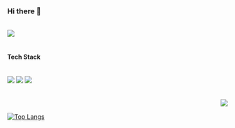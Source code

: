 ### Hi there 👋
<br/>
  <a href="mailto:choiseoyeon0223@gmail.com"><img src="https://img.shields.io/badge/Gmail-red?style=plastic&logo=Gmail&logoColor=white&link=choiseoyeon0223@gmail.com"/></a>
<br/>
<br/>

#### Tech Stack
<br/>
<div>
<img src="https://img.shields.io/badge/Java-green?style=plastic&logo=Java&logoColor=007396"/>
<img src="https://img.shields.io/badge/Python-lightyellow?style=plastic&logo=Python&logoColor=3776AB"/>
<img src="https://img.shields.io/badge/MySQL-lightblue?style=plastic&logo=MySQl&logoColor=4479A1"/>
</div>

<br/>
<br/>
<img align='right' src="http://mazassumnida.wtf/api/v2/generate_badge?boj=com10493">
<br/>

[![Top Langs](https://github-readme-stats.vercel.app/api/top-langs/?username=CSeoyeon&layout=compact)](https://github.com/CSeoyeon/github-readme-stats)




<!--
**CSeoyeon/Cseoyeon** is a ✨ _special_ ✨ repository because its `README.md` (this file) appears on your GitHub profile.

Here are some ideas to get you started:

- 🔭 I’m currently working on ...
- 🌱 I’m currently learning ...
- 👯 I’m looking to collaborate on ...
- 🤔 I’m looking for help with ...
- 💬 Ask me about ...
- 📫 How to reach me: ...
- 😄 Pronouns: ...
- ⚡ Fun fact: ...
-->
